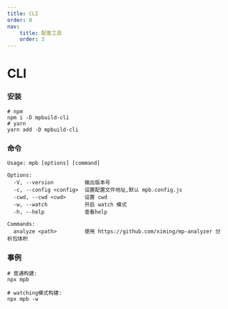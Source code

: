 ```yaml
---
title: CLI
order: 0
nav:
    title: 配套工具
    order: 3
---
```


# CLI

### 安装

```shell
# npm
npm i -D mpbuild-cli
# yarn
yarn add -D mpbuild-cli
```

### 命令

```shell
Usage: mpb [options] [command]

Options:
  -V, --version          输出版本号
  -c, --config <config>  设置配置文件地址,默认 mpb.config.js
  -cwd, --cwd <cwd>      设置 cwd
  -w, --watch            开启 watch 模式
  -h, --help             查看help

Commands:
  analyze <path>         使用 https://github.com/ximing/mp-analyzer 分析包体积
```

### 事例

```shell
# 普通构建:
npx mpb

# watching模式构建:
npx mpb -w
```
